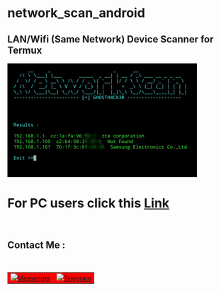 # network_scan_android
<h2>LAN/Wifi (Same Network) Device Scanner for Termux </h2>

<img src="https://github.com/GH0STH4CKER/network_scan_android/blob/main/androidipscan_ss.jpg" width=85%>

# For PC users click this <a href="https://github.com/GH0STH4CKER/Lan_IP_Scanner" >Link</a>

<br>
<h2>Contact Me :</h2>
<br>
<table id="contact">
  <tr bgcolor="red">
    <td><img src=https://i.ibb.co/d57hytv/messenger.png"><a href="https://m.me/dimuth92">Messenger</a></td>
    <td><img src="https://i.ibb.co/DGF0tb8/telegram.png"><a href="https://t.me/Dimuth92">Telegram</a></td>
  </tr>
</table>

